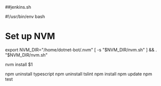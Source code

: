 ##jenkins.sh

#!/usr/bin/env bash

# Set up NVM
export NVM_DIR="/home/dotnet-bot/.nvm"
[ -s "$NVM_DIR/nvm.sh" ] && . "$NVM_DIR/nvm.sh" 

nvm install $1

npm uninstall typescript
npm uninstall tslint
npm install
npm update
npm test



